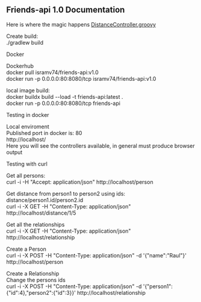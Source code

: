 ## Friends-api 1.0 Documentation
Here is where the magic happens
[DistanceController.groovy](grails-app%2Fcontrollers%2Ffriends%2Fapi%2FDistanceController.groovy)

<p>Create build: <br>
./gradlew build
</p>

Docker
<p>
Dockerhub<br>
docker pull isramv74/friends-api:v1.0<br>
docker run -p 0.0.0.0:80:8080/tcp isramv74/friends-api:v1.0
</p>
<p>
local image build:<br>
docker buildx build --load -t friends-api:latest .<br>
docker run -p 0.0.0.0:80:8080/tcp friends-api<br>
</p>

Testing in docker


<p>
Local enviroment<br>
Published port in docker is: 80<br>
http://localhost/<br>
Here you will see the controllers available, in general must produce browser output

</p>

Testing with curl
<p>
Get all persons:<br>
curl -i -H "Accept: application/json" http://localhost/person

Get distance from person1 to person2 using ids:<br> 
distance/person1.id/person2.id<br>
curl -i -X GET -H "Content-Type: application/json" http://localhost/distance/1/5

Get all the relationships<br>
curl -i -X GET -H "Content-Type: application/json" http://localhost/relationship

Create a Person<br>
curl -i -X POST -H "Content-Type: application/json" -d '{"name":"Raul"}' http://localhost/person

Create a Relationship<br>
Change the persons ids<br>
curl -i -X POST -H "Content-Type: application/json" -d '{"person1":{"id":4},"person2":{"id":3}}' http://localhost/relationship

</p>